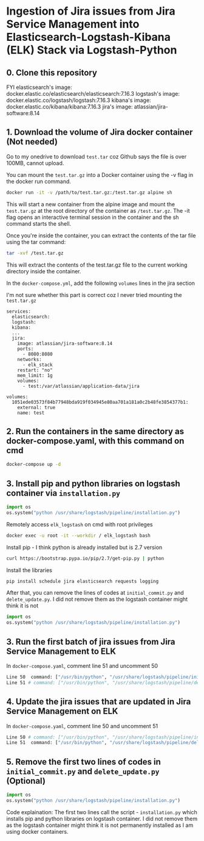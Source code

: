 # Ingestion of Jira issues from Jira Service Management into Elasticsearch-Logstash-Kibana (ELK) Stack via Logstash-Python

## 0. Clone this repository
FYI
elasticsearch's image: docker.elastic.co/elasticsearch/elasticsearch:7.16.3
logstash's image: docker.elastic.co/logstash/logstash:7.16.3
kibana's image: docker.elastic.co/kibana/kibana:7.16.3
jira's image: atlassian/jira-software:8.14

## 1. Download the volume of Jira docker container (Not needed)

Go to my onedrive to download `test.tar` coz Github says the file is over 100MB, cannot upload.

You can mount the `test.tar.gz` into a Docker container using the -v flag in the docker run command. 

```bash
docker run -it -v /path/to/test.tar.gz:/test.tar.gz alpine sh
```

This will start a new container from the alpine image and mount the `test.tar.gz` at the root directory of the container as `/test.tar.gz`. The -it flag opens an interactive terminal session in the container and the sh command starts the shell.

Once you're inside the container, you can extract the contents of the tar file using the tar command:

```bash
tar -xvf /test.tar.gz
```

This will extract the contents of the test.tar.gz file to the current working directory inside the container.

In the `docker-compose.yml`, add the following `volumes` lines in the jira section

I'm not sure whether this part is correct coz I never tried mounting the `test.tar.gz`

```
services:
  elasticsearch:
  logstash:
  kibana:
  ...
  jira:
    image: atlassian/jira-software:8.14
    ports:
      - 8080:8080
    networks:
      - elk_stack
    restart: "no"
    mem_limit: 1g
    volumes:
      - test:/var/atlassian/application-data/jira

volumes:
  1051ede03573f84b77948bda919f034945e80aa701a181a0c2b48fe3854377b1:
    external: true
    name: test
```

## 2. Run the containers in the same directory as docker-compose.yaml, with this command on cmd
```bash
docker-compose up -d
```

## 3. Install pip and python libraries on logstash container via `installation.py`
```python
import os
os.system("python /usr/share/logstash/pipeline/installation.py")
```
Remotely access `elk_logstash` on cmd with root privileges
```bash
docker exec -u root -it --workdir / elk_logstash bash
```

Install pip - I think python is already installed but is 2.7 version
```bash
curl https://bootstrap.pypa.io/pip/2.7/get-pip.py | python
```

Install the libraries
```bash
pip install schedule jira elasticsearch requests logging
```

After that, you can remove the lines of codes at `initial_commit.py` and `delete_update.py`.
I did not remove them as the logstash container might think it is not 
```python
import os
os.system("python /usr/share/logstash/pipeline/installation.py")
```

## 3. Run the first batch of jira issues from Jira Service Management to ELK
In `docker-compose.yaml`, comment line 51 and uncomment 50
```bash
Line 50  command: ["/usr/bin/python", "/usr/share/logstash/pipeline/initial_commit.py"]
Line 51 # command: ["/usr/bin/python", "/usr/share/logstash/pipeline/delete_update.py"]
```

## 4. Update the jira issues that are updated in Jira Service Management on ELK
In `docker-compose.yaml`, comment line 50 and uncomment 51
```bash
Line 50 # command: ["/usr/bin/python", "/usr/share/logstash/pipeline/initial_commit.py"]
Line 51  command: ["/usr/bin/python", "/usr/share/logstash/pipeline/delete_update.py"]
```

## 5. Remove the first two lines of codes in `initial_commit.py` and `delete_update.py` (Optional)
```python
import os
os.system("python /usr/share/logstash/pipeline/installation.py")
```
Code explaination:
The first two lines call the script - `installation.py` which installs pip and python libraries on logstash container. I did not remove them as the logstash container might think it is not permanently installed as I am using docker containers.
